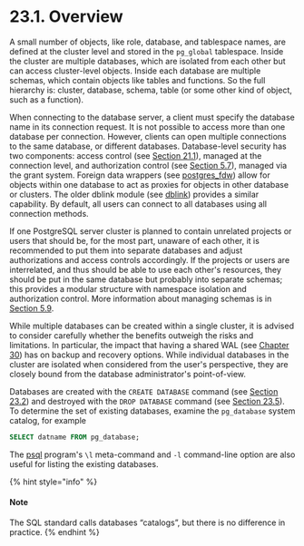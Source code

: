 # 23.1. Overview

A small number of objects, like role, database, and tablespace names, are defined at the cluster level and stored in the `pg_global` tablespace. Inside the cluster are multiple databases, which are isolated from each other but can access cluster-level objects. Inside each database are multiple schemas, which contain objects like tables and functions. So the full hierarchy is: cluster, database, schema, table (or some other kind of object, such as a function).

When connecting to the database server, a client must specify the database name in its connection request. It is not possible to access more than one database per connection. However, clients can open multiple connections to the same database, or different databases. Database-level security has two components: access control (see [Section 21.1](https://www.postgresql.org/docs/15/auth-pg-hba-conf.html)), managed at the connection level, and authorization control (see [Section 5.7](https://www.postgresql.org/docs/15/ddl-priv.html)), managed via the grant system. Foreign data wrappers (see [postgres\_fdw](https://www.postgresql.org/docs/15/postgres-fdw.html)) allow for objects within one database to act as proxies for objects in other database or clusters. The older dblink module (see [dblink](https://www.postgresql.org/docs/15/dblink.html)) provides a similar capability. By default, all users can connect to all databases using all connection methods.

If one PostgreSQL server cluster is planned to contain unrelated projects or users that should be, for the most part, unaware of each other, it is recommended to put them into separate databases and adjust authorizations and access controls accordingly. If the projects or users are interrelated, and thus should be able to use each other's resources, they should be put in the same database but probably into separate schemas; this provides a modular structure with namespace isolation and authorization control. More information about managing schemas is in [Section 5.9](https://www.postgresql.org/docs/15/ddl-schemas.html).

While multiple databases can be created within a single cluster, it is advised to consider carefully whether the benefits outweigh the risks and limitations. In particular, the impact that having a shared WAL (see [Chapter 30](https://www.postgresql.org/docs/15/wal.html)) has on backup and recovery options. While individual databases in the cluster are isolated when considered from the user's perspective, they are closely bound from the database administrator's point-of-view.

Databases are created with the `CREATE DATABASE` command (see [Section 23.2](https://www.postgresql.org/docs/15/manage-ag-createdb.html)) and destroyed with the `DROP DATABASE` command (see [Section 23.5](https://www.postgresql.org/docs/15/manage-ag-dropdb.html)). To determine the set of existing databases, examine the `pg_database` system catalog, for example

```sql
SELECT datname FROM pg_database;
```

The [psql](https://www.postgresql.org/docs/15/app-psql.html) program's `\l` meta-command and `-l` command-line option are also useful for listing the existing databases.

{% hint style="info" %}
#### Note

The SQL standard calls databases “catalogs”, but there is no difference in practice.
{% endhint %}
